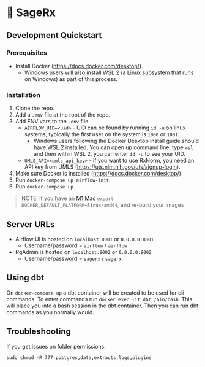 # 🌿 SageRx

## Development Quickstart

### Prerequisites

- Install Docker (https://docs.docker.com/desktop/).
    - Windows users will also install WSL 2 (a Linux subsystem that runs on Windows) as part of this process.

### Installation

1. Clone the repo.
2. Add a `.env` file at the root of the repo.
3. Add ENV vars to the `.env` file.
    - `AIRFLOW_UID=<uid>` - UID can be found by running `id -u` on linux systems, typically the first user on the system is `1000` or `1001`.
        - Windows users following the Docker Desktop install guide should have WSL 2 installed.  You can open up command line, type `wsl` and then within WSL 2, you can enter `id -u` to see your UID.
    - `UMLS_API=<umls_api_key>` - if you want to use RxNorm, you need an API key from UMLS (https://uts.nlm.nih.gov/uts/signup-login).
4. Make sure Docker is installed (https://docs.docker.com/desktop/)
5. Run `docker-compose up airflow-init`.
6. Run `docker-compose up`.

> NOTE: if you have an [M1 Mac](https://stackoverflow.com/questions/62807717/how-can-i-solve-postgresql-scram-authentication-problem) `export DOCKER_DEFAULT_PLATFORM=linux/amd64`, and re-build your images

## Server URLs

- Airflow UI is hosted on `localhost:8001` or `0.0.0.0:8001`
    - Username/password = `airflow` / `airflow`
- PgAdmin is hosted on `localhost:8002` or `0.0.0.0:8002`
    - Username/password = `sagerx` / `sagerx`

## Using dbt

On `docker-compose up` a dbt container will be created to be used for cli commands. To enter commands run `docker exec -it dbt /bin/bash`. This will place you into a bash session in the dbt container. Then you can run dbt commands as you normally would.

## Troubleshooting

If you get issues on folder permissions:

`sudo chmod -R 777 postgres,data,extracts,logs,plugins`